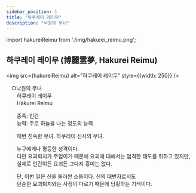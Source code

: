 ```yaml
---
sidebar_position: 1
title: "하쿠레이 레이무"
description: "낙원의 무녀"
---
```


import hakureiReimu from './img/hakurei_reimu.png';

## 하쿠레이 레이무 (博麗霊夢, Hakurei Reimu)

<img src={hakureiReimu} alt="하쿠레이 레이무" style={{width: 250}} />

　○낙원의 무녀  
　　하쿠레이 레이무  
　　Hakurei Reimu  

　　종족: 인간  
　　능력: 주로 하늘을 나는 정도의 능력  

　　매번 친숙한 무녀. 하쿠레이 신사의 무녀.  

　　누구에게나 평등한 성격이다.  
　　다만 요괴퇴치가 주업이기 때문에 요괴에 대해서는 엄격한 태도를 취하고 있지만,  
　　실제로 인간이든 요괴든 그다지 흥미는 없다.  

　　단, 이번 일은 신을 둘러싼 소동이다. 신의 대변자로서도  
　　단순한 요괴퇴치와는 사정이 다르기 때문에 당황하는 기색이다.  
